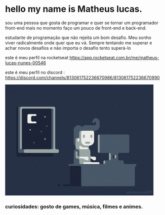 # hello my name is Matheus lucas.

sou uma pessoa que gosta de programar e quer se tornar um programador front-end 
mais no momento faço um pouco de front-end e back-end.

estudante de programação que não rejeita um bom desafio. Meu sonho viver radicalmente onde quer que eu vá.
Sempre tentando me superar e achar novos desafios e não importa o desafio tento superá-lo



este é meu perfil na rocketseat https://app.rocketseat.com.br/me/matheus-lucas-nunes-00546

este é meu perfil no discord : https://discord.com/channels/813061752236670986/813061752236670990






![tudo](https://github.com/Lukeofwar/Lukeofwar/blob/main/e426702edf874b181aced1e2fa5c6cde.gif)


### curiosidades: gosto de games, música, filmes e animes.




